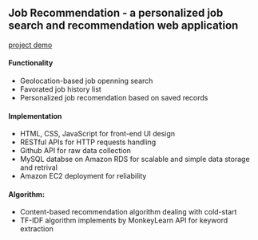 ## Job Recommendation - a personalized job search and recommendation web application
[project demo](https://www.dropbox.com/s/hx1ewe8bc12x8x7/Job_compressed.mp4?dl=0)
#### Functionality
- Geolocation-based job openning search
-	Favorated job history list
-	Personalized job recomendation based on saved records

#### Implementation
- HTML, CSS, JavaScript for front-end UI design
-	RESTful APIs for HTTP requests handling
-	Github API for raw data collection
-	MySQL databse on Amazon RDS for scalable and simple data storage and retrival
-	Amazon EC2 deployment for reliability

#### Algorithm:
-	Content-based recommendation algorithm dealing with cold-start
-	TF-IDF algorithm implements by MonkeyLearn API for keyword extraction
